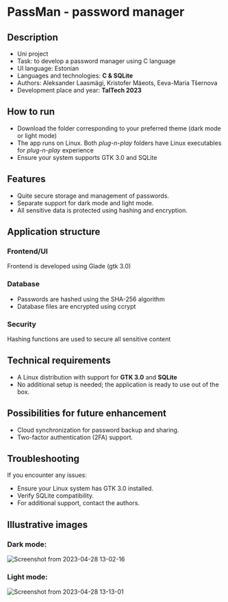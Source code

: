 # PassMan - password manager 

## Description

* Uni project
* Task: to develop a password manager using C language
* UI language: Estonian
* Languages and technologies: **C & SQLite**
* Authors: Aleksander Laasmägi, Kristofer Mäeots, Eeva-Maria Tšernova
* Development place and year: **TalTech 2023**

## How to run

*  Download the folder corresponding to your preferred theme (dark mode or light mode)
*  The app runs on Linux. Both _plug-n-play_ folders have Linux executables for _plug-n-play_ experience
*  Ensure your system supports GTK 3.0 and SQLite

## Features
*  Quite secure storage and management of passwords.
*  Separate support for dark mode and light mode.
*  All sensitive data is protected using hashing and encryption.

## Application structure

### Frontend/UI
Frontend is developed using Glade (gtk 3.0)

### Database
*  Passwords are hashed using the SHA-256 algorithm
*  Database files are encrypted using ccrypt

### Security
Hashing functions are used to secure all sensitive content

## Technical requirements
*  A Linux distribution with support for **GTK 3.0** and **SQLite**
*  No additional setup is needed; the application is ready to use out of the box.

## Possibilities for future enhancement
*  Cloud synchronization for password backup and sharing.
*  Two-factor authentication (2FA) support.

## Troubleshooting
If you encounter any issues:

*  Ensure your Linux system has GTK 3.0 installed.
*  Verify SQLite compatibility.
*  For additional support, contact the authors.

## Illustrative images
### Dark mode:
![Screenshot from 2023-04-28 13-02-16](https://github.com/user-attachments/assets/8cd87d20-6f16-4168-a58d-af10536be273)

### Light mode:
![Screenshot from 2023-04-28 13-13-01](https://github.com/user-attachments/assets/f76bfa2c-25dd-4f2c-bb92-2741104155c2)
